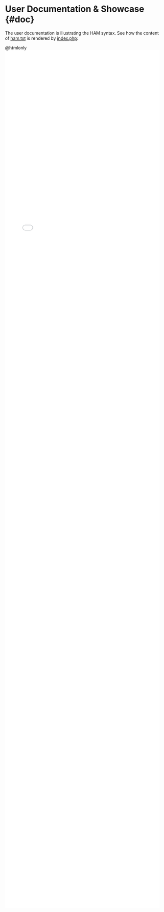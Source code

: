 User Documentation & Showcase {#doc}
====================================

The user documentation is illustrating the HAM syntax.
See how the content of <a href="../index.php">ham.txt</a> is rendered by <a href="../index.php">index.php</a>:

@htmlonly <iframe id="doc" src="../index.php" style="height: 200em; width: 100%; margin: 0; padding: 0; border: 0;"/> @endhtmlonly
